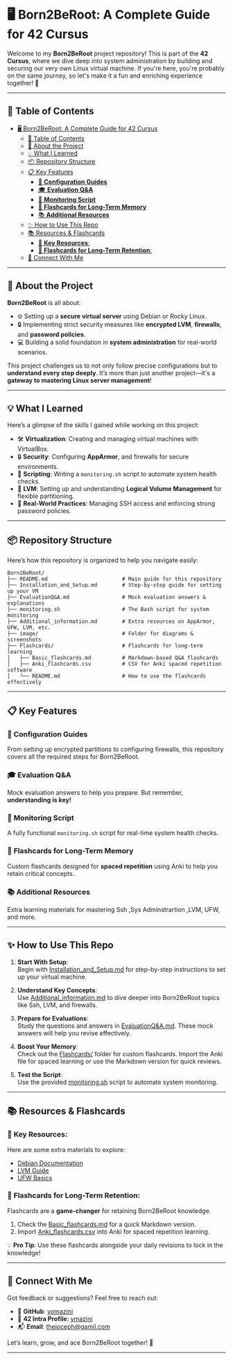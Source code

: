 
# 🖥️ Born2BeRoot: A Complete Guide for 42 Cursus  

Welcome to my **Born2BeRoot** project repository! This is part of the **42 Cursus**, where we dive deep into system administration by building and securing our very own Linux virtual machine. If you're here, you're probably on the same journey, so let's make it a fun and enriching experience together! 🚀  

---

## 📑 Table of Contents  
- [🖥️ Born2BeRoot: A Complete Guide for 42 Cursus](#️-born2beroot-a-complete-guide-for-42-cursus)
	- [📑 Table of Contents](#-table-of-contents)
	- [🎯 About the Project](#-about-the-project)
	- [💡 What I Learned](#-what-i-learned)
	- [📦 Repository Structure](#-repository-structure)
	- [📋 Key Features](#-key-features)
		- [🔧 **Configuration Guides**](#-configuration-guides)
		- [🎓 **Evaluation Q\&A**](#-evaluation-qa)
		- [💾 **Monitoring Script**](#-monitoring-script)
		- [🧠 **Flashcards for Long-Term Memory**](#-flashcards-for-long-term-memory)
		- [📚 **Additional Resources**](#-additional-resources)
	- [✨ How to Use This Repo](#-how-to-use-this-repo)
	- [📚 Resources \& Flashcards](#-resources--flashcards)
		- [📖 **Key Resources**:](#-key-resources)
		- [🧠 **Flashcards for Long-Term Retention**:](#-flashcards-for-long-term-retention)
	- [🔗 Connect With Me](#-connect-with-me)

---

## 🎯 About the Project  

**Born2BeRoot** is all about:  
- 🌐 Setting up a **secure virtual server** using Debian or Rocky Linux.  
- 🔒 Implementing strict security measures like **encrypted LVM**, **firewalls**, and **password policies**.  
- 💻 Building a solid foundation in **system administration** for real-world scenarios.  

This project challenges us to not only follow precise configurations but to **understand every step deeply**. It’s more than just another project—it's a **gateway to mastering Linux server management**!  

---

## 💡 What I Learned  
Here’s a glimpse of the skills I gained while working on this project:  
- 🛠️ **Virtualization**: Creating and managing virtual machines with VirtualBox.  
- 🔒 **Security**: Configuring **AppArmor**, and firewalls for secure environments.  
- 📜 **Scripting**: Writing a `monitoring.sh` script to automate system health checks.  
- 🧩 **LVM**: Setting up and understanding **Logical Volume Management** for flexible partitioning.  
- 🚀 **Real-World Practices**: Managing SSH access and enforcing strong password policies.  

---

## 📦 Repository Structure  
Here’s how this repository is organized to help you navigate easily:  

```plaintext
Born2BeRoot/
├── README.md                        # Main guide for this repository  
├── Installation_and_Setup.md        # Step-by-step guide for setting up your VM  
├── EvaluationQ&A.md                 # Mock evaluation answers & explanations  
├── monitoring.sh                    # The Bash script for system monitoring  
├── Additional_information.md        # Extra resources on AppArmor, UFW, LVM, etc.  
├── image/                           # Folder for diagrams & screenshots  
├── Flashcards/                      # Flashcards for long-term learning  
│   ├── Basic_flashcards.md          # Markdown-based Q&A flashcards  
│   ├── Anki_flashcards.csv          # CSV for Anki spaced repetition software  
│   └── README.md                    # How to use the flashcards effectively  
```  

---

## 📋 Key Features  

### 🔧 **Configuration Guides**  
From setting up encrypted partitions to configuring firewalls, this repository covers all the required steps for Born2BeRoot.  

### 🎓 **Evaluation Q&A**  
Mock evaluation answers to help you prepare. But remember, **understanding is key!**  

### 💾 **Monitoring Script**  
A fully functional `monitoring.sh` script for real-time system health checks.  

### 🧠 **Flashcards for Long-Term Memory**  
Custom flashcards designed for **spaced repetition** using Anki to help you retain critical concepts.  

### 📚 **Additional Resources**  
Extra learning materials for mastering Ssh ,Sys Adminstrartion ,LVM, UFW, and more.  

---

## ✨ How to Use This Repo  

1. **Start With Setup**:  
   Begin with [Installation_and_Setup.md](./Installation_and_Setup.md) for step-by-step instructions to set up your virtual machine.  

2. **Understand Key Concepts**:  
   Use [Additional_information.md](./Additional_information.md) to dive deeper into Born2BeRoot topics like Ssh, LVM, and firewalls.  

3. **Prepare for Evaluations**:  
   Study the questions and answers in [EvaluationQ&A.md](./EvaluationQ&A.md). These mock answers will help you revise effectively.  

4. **Boost Your Memory**:  
   Check out the [Flashcards/](./Flashcards/) folder for custom flashcards. Import the Anki file for spaced learning or use the Markdown version for quick reviews.  

5. **Test the Script**:  
   Use the provided [monitoring.sh](./monitoring.sh) script to automate system monitoring.  

---

## 📚 Resources & Flashcards  

### 📖 **Key Resources**:  
Here are some extra materials to explore:  
- [Debian Documentation](https://www.debian.org/doc/)  
- [LVM Guide](https://www.redhat.com/sysadmin/intro-lvm)  
- [UFW Basics](https://help.ubuntu.com/community/UFW)  

### 🧠 **Flashcards for Long-Term Retention**:  
Flashcards are a **game-changer** for retaining Born2BeRoot knowledge.  
1. Check the [Basic_flashcards.md](./Flashcards/Basic_flashcards.md) for a quick Markdown version.  
2. Import [Anki_flashcards.csv](./Flashcards/Anki_flashcards.csv) into Anki for spaced repetition learning.  

💡 **Pro Tip**: Use these flashcards alongside your daily revisions to lock in the knowledge!  

---

## 🔗 Connect With Me  

Got feedback or suggestions? Feel free to reach out:  
- 🐙 **GitHub**: [yomazini](https://github.com/yomazini)  
- 🏫 **42 Intra Profile**: [ymazini](https://profile.intra.42.fr/users/ymazini) 
- 📬 **Email**: [thejoceph@gamil.com](mailto:thejoceph@gamil.com)  

Let’s learn, grow, and ace Born2BeRoot together! 🚀  

---
